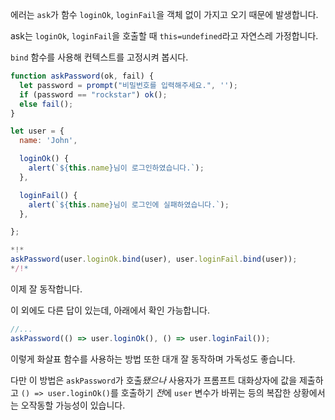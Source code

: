 
에러는 `ask`가 함수 `loginOk`, `loginFail`을 객체 없이 가지고 오기 때문에 발생합니다.

ask는 `loginOk`, `loginFail`을 호출할 때 `this=undefined`라고 자연스레 가정합니다.

`bind` 함수를 사용해 컨텍스트를 고정시켜 봅시다.

```js run
function askPassword(ok, fail) {
  let password = prompt("비밀번호를 입력해주세요.", '');
  if (password == "rockstar") ok();
  else fail();
}

let user = {
  name: 'John',

  loginOk() {
    alert(`${this.name}님이 로그인하였습니다.`);
  },

  loginFail() {
    alert(`${this.name}님이 로그인에 실패하였습니다.`);
  },

};

*!*
askPassword(user.loginOk.bind(user), user.loginFail.bind(user));
*/!*
```

이제 잘 동작합니다.

이 외에도 다른 답이 있는데, 아래에서 확인 가능합니다.
```js
//...
askPassword(() => user.loginOk(), () => user.loginFail());
```

이렇게 화살표 함수를 사용하는 방법 또한 대개 잘 동작하며 가독성도 좋습니다.

다만 이 방법은 `askPassword`가 호출*됐으나* 사용자가 프롬프트 대화상자에 값을 제출하고 `() => user.loginOk()`를 호출하기 *전*에 `user` 변수가 바뀌는 등의 복잡한 상황에서는 오작동할 가능성이 있습니다.
